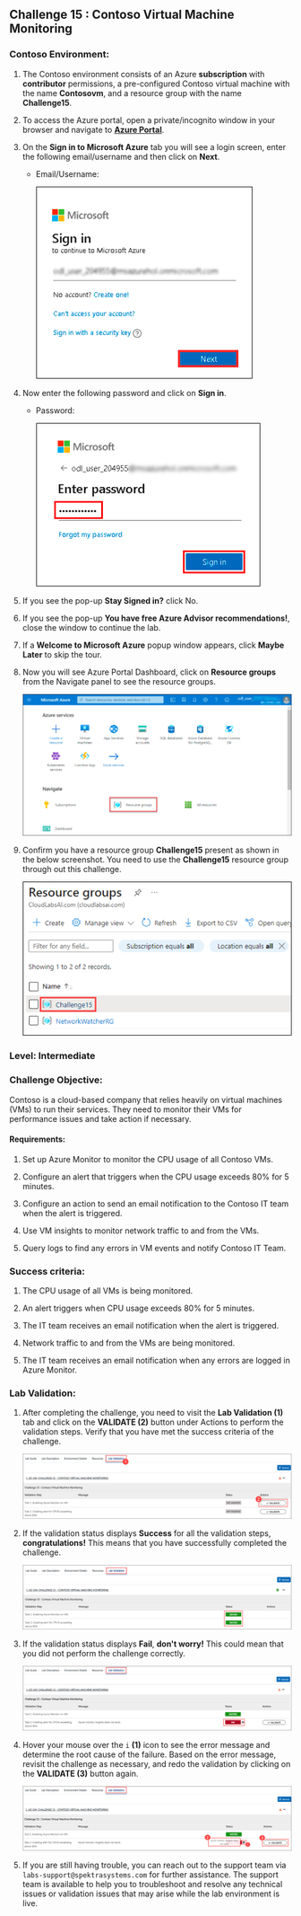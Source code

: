 ## Challenge 15 : Contoso Virtual Machine Monitoring 

### **Contoso Environment:** 

1. The Contoso environment consists of an Azure **subscription** with **contributor** permissions, a pre-configured Contoso virtual machine with the name **Contosovm<inject key="DeploymentID" enableCopy="false"/>**, and a resource group with the name **Challenge15**.

1. To access the Azure portal, open a private/incognito window in your browser and navigate to **[Azure Portal](https://portal.azure.com)**.

1. On the **Sign in to Microsoft Azure** tab you will see a login screen, enter the following email/username and then click on **Next**. 
   * Email/Username: <inject key="AzureAdUserEmail"></inject>
   
     ![](media/email1.png "Enter Email")
     
1. Now enter the following password and click on **Sign in**.
   * Password: <inject key="AzureAdUserPassword"></inject>
   
     ![](media/password2.png "Enter Password")
     
1. If you see the pop-up **Stay Signed in?** click No.

1. If you see the pop-up **You have free Azure Advisor recommendations!**, close the window to continue the lab.

1. If a **Welcome to Microsoft Azure** popup window appears, click **Maybe Later** to skip the tour.
   
1. Now you will see Azure Portal Dashboard, click on **Resource groups** from the Navigate panel to see the resource groups.

    ![](media/select-rg.png "Resource groups")
   
1. Confirm you have a resource group **Challenge15** present as shown in the below screenshot. You need to use the **Challenge15** resource group through out this challenge.

    ![](media/challenge15-rg.png "Resource groups")

### **Level:** Intermediate 

### **Challenge Objective:**

Contoso is a cloud-based company that relies heavily on virtual machines (VMs) to run their services. They need to monitor their VMs for performance issues and take action if necessary.

#### Requirements:

1. Set up Azure Monitor to monitor the CPU usage of all Contoso VMs.

1. Configure an alert that triggers when the CPU usage exceeds 80% for 5 minutes.
 
1. Configure an action to send an email notification to the Contoso IT team when the alert is triggered.

1. Use VM insights to monitor network traffic to and from the VMs.

1. Query logs to find any errors in VM events and notify Contoso IT Team.

### Success criteria:

1. The CPU usage of all VMs is being monitored.

1. An alert triggers when CPU usage exceeds 80% for 5 minutes.

1. The IT team receives an email notification when the alert is triggered.

1. Network traffic to and from the VMs are being monitored.

1. The IT team receives an email notification when any errors are logged in Azure Monitor.

### Lab Validation:

1. After completing the challenge, you need to visit the **Lab Validation (1)** tab and click on the **VALIDATE (2)** button under Actions to perform the validation steps. Verify that you have met the success criteria of the challenge. 

    ![](media/challenge15-v1.png "Validation")

1. If the validation status displays **Success** for all the validation steps, **congratulations!** This means that you have successfully completed the challenge. 

     ![](media/challenge15-v2.png "Validation")
     
1. If the validation status displays **Fail**, **don't worry!** This could mean that you did not perform the challenge correctly.

     ![](media/challenge15-v3.png "Validation")

1. Hover your mouse over the `i` **(1)** icon to see the error message and determine the root cause of the failure. Based on the error message, revisit the challenge as necessary, and redo the validation by clicking on the **VALIDATE (3)** button again.
      
     ![](media/challenge15-v4.png "Validation") 

1. If you are still having trouble, you can reach out to the support team via `labs-support@spektrasystems.com` for further assistance. The support team is available to help you to troubleshoot and resolve any technical issues or validation issues that may arise while the lab environment is live.
